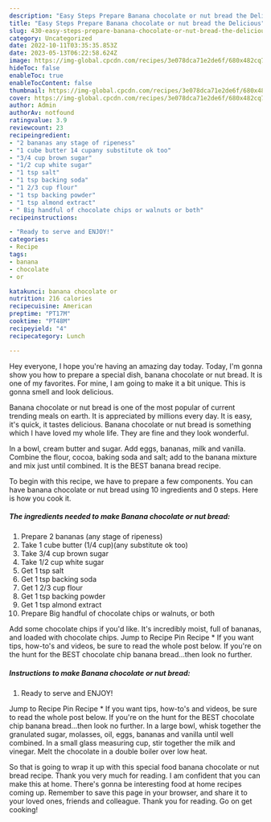 ```yaml
---
description: "Easy Steps Prepare Banana chocolate or nut bread the Delicious"
title: "Easy Steps Prepare Banana chocolate or nut bread the Delicious"
slug: 430-easy-steps-prepare-banana-chocolate-or-nut-bread-the-delicious
category: Uncategorized
date: 2022-10-11T03:35:35.853Z
date: 2023-05-13T06:22:58.624Z
image: https://img-global.cpcdn.com/recipes/3e078dca71e2de6f/680x482cq70/banana-chocolate-or-nut-bread-recipe-main-photo.jpg
hideToc: false
enableToc: true
enableTocContent: false
thumbnail: https://img-global.cpcdn.com/recipes/3e078dca71e2de6f/680x482cq70/banana-chocolate-or-nut-bread-recipe-main-photo.jpg
cover: https://img-global.cpcdn.com/recipes/3e078dca71e2de6f/680x482cq70/banana-chocolate-or-nut-bread-recipe-main-photo.jpg
author: Admin
authorAv: notfound
ratingvalue: 3.9
reviewcount: 23
recipeingredient:
- "2 bananas any stage of ripeness"
- "1 cube butter 14 cupany substitute ok too"
- "3/4 cup brown sugar"
- "1/2 cup white sugar"
- "1 tsp salt"
- "1 tsp backing soda"
- "1 2/3 cup flour"
- "1 tsp backing powder"
- "1 tsp almond extract"
- " Big handful of chocolate chips or walnuts or both"
recipeinstructions:

- "Ready to serve and ENJOY!"
categories:
- Recipe
tags:
- banana
- chocolate
- or

katakunci: banana chocolate or 
nutrition: 216 calories
recipecuisine: American
preptime: "PT17M"
cooktime: "PT48M"
recipeyield: "4"
recipecategory: Lunch

---
```



Hey everyone, I hope you're having an amazing day today. Today, I'm gonna show you how to prepare a special dish, banana chocolate or nut bread. It is one of my favorites. For mine, I am going to make it a bit unique. This is gonna smell and look delicious.

Banana chocolate or nut bread is one of the most popular of current trending meals on earth. It is appreciated by millions every day. It is easy, it's quick, it tastes delicious. Banana chocolate or nut bread is something which I have loved my whole life. They are fine and they look wonderful.

In a bowl, cream butter and sugar. Add eggs, bananas, milk and vanilla. Combine the flour, cocoa, baking soda and salt; add to the banana mixture and mix just until combined. It is the BEST banana bread recipe.


To begin with this recipe, we have to prepare a few components. You can have banana chocolate or nut bread using 10 ingredients and 0 steps. Here is how you cook it.

<!--inarticleads1-->

##### The ingredients needed to make Banana chocolate or nut bread:

1. Prepare 2 bananas (any stage of ripeness)
1. Take 1 cube butter (1/4 cup)(any substitute ok too)
1. Take 3/4 cup brown sugar
1. Take 1/2 cup white sugar
1. Get 1 tsp salt
1. Get 1 tsp backing soda
1. Get 1 2/3 cup flour
1. Get 1 tsp backing powder
1. Get 1 tsp almond extract
1. Prepare  Big handful of chocolate chips or walnuts, or both


Add some chocolate chips if you&#39;d like. It&#39;s incredibly moist, full of bananas, and loaded with chocolate chips. Jump to Recipe Pin Recipe * If you want tips, how-to&#39;s and videos, be sure to read the whole post below. If you&#39;re on the hunt for the BEST chocolate chip banana bread…then look no further. 

<!--inarticleads2-->

##### Instructions to make Banana chocolate or nut bread:


1. Ready to serve and ENJOY!

Jump to Recipe Pin Recipe * If you want tips, how-to&#39;s and videos, be sure to read the whole post below. If you&#39;re on the hunt for the BEST chocolate chip banana bread…then look no further. In a large bowl, whisk together the granulated sugar, molasses, oil, eggs, bananas and vanilla until well combined. In a small glass measuring cup, stir together the milk and vinegar. Melt the chocolate in a double boiler over low heat. 

So that is going to wrap it up with this special food banana chocolate or nut bread recipe. Thank you very much for reading. I am confident that you can make this at home. There's gonna be interesting food at home recipes coming up. Remember to save this page in your browser, and share it to your loved ones, friends and colleague. Thank you for reading. Go on get cooking!

